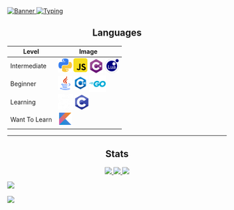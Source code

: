 <a href="https://github.com/keplerHaloxx">
  <img src="https://i.imgur.com/mDndYnW.jpg" alt="Banner">
</a>

<a href="https://git.io/typing-svg">
  <img src="https://readme-typing-svg.demolab.com?size=32&font=Fira+Code&duration=3500&pause=500&center=true&vCenter=true&width=975&lines=I+am+Haloxx" alt="Typing">
</a>

<table style="margin: 0px auto;">
  <h2 style="text-align:center; text-decoration: none; border-bottom: none;">Languages</h2>
  <thead>
    <tr>
      <th style="text-align: center;">Level</th>
      <th style="text-align: center;">Image</th>
    </tr>
  </thead>
  <tbody>
    <tr>
      <td>Intermediate</td>
      <td>
        <img src="images/python.png" width="32" alt="Python">
        <img src="images/js.png" width="32" alt="JavaScript">
        <img src="images/cs.png" width="32" style="vertical-align: -2px;" alt="C#">
        <img src="images/lua.png" width="32" style="vertical-align: -2px" alt="Lua">
      </td>
    </tr>
    <tr>
      <td>Beginner</td>
      <td>
        <img src="images/java.png" width="32" alt="Java">
        <img src="images/cpp.png" width="32" alt="C++">
        <img src="images/go.png" width="38" style="vertical-align: -5px;" alt="Go">
      </td>
    </tr>
    <tr>
      <td>Learning</td>
      <td style="height: 35px;">
        <img src="images/rust.png" width="34" style="vertical-align: -3px;" alt="Rust">
        <img src="images/c.png" width="34" style="vertical-align: -4px;" alt="C">
      </td>
    </tr>
    <tr>
      <td>Want To Learn</td>
      <td>
        <img src="images/kotlin.png" width="32" alt="Kotlin">
      </td>
    </tr>
  </tbody>
</table>

---

<h2 style="text-align:center; text-decoration: none; border-bottom: none;">Stats</h2>

<p align="center">
  <a href="https://github.com/keplerHaloxx">
    <img src="http://github-profile-summary-cards.vercel.app/api/cards/profile-details?username=keplerHaloxx&theme=transparent" />
  </a>
  <a href="https://github.com/keplerHaloxx">
    <img src="https://github-readme-streak-stats.herokuapp.com/?user=keplerHaloxx&hide_border=true&card_width=338&theme=transparent" />
  </a>
  <a href="https://github.com/keplerHaloxx">
    <img src="http://github-profile-summary-cards.vercel.app/api/cards/stats?username=keplerHaloxx&theme=transparent" />
  </a>
  <div>
    <a href="https://github.com/keplerHaloxx">
      <img src="https://github-readme-stats.vercel.app/api/top-langs/?username=keplerHaloxx&hide_progress=false&langs_count=10&exclude_repo=Roblox-Chess-Bot&hide=vim%20script,cmake,makefile,batchfile,emacs%20lisp&card_width=699&hide_border=true&theme=transparent&size_weight=0.5&count_weight=0.5" />
    </a>
  </div>
</p>

![](https://hit.yhype.me/github/profile?user_id=80098945)
